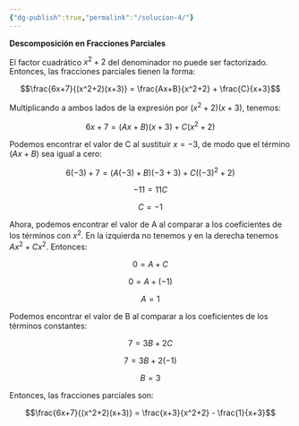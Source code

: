 ```yaml
---
{"dg-publish":true,"permalink":"/solucion-4/"}
---
```



**Descomposición en Fracciones Parciales**

El factor cuadrático $x^2+2$ del denominador no puede ser factorizado. Entonces, las fracciones parciales tienen la forma:

$$\frac{6x+7}{(x^2+2)(x+3)} = \frac{Ax+B}{x^2+2} + \frac{C}{x+3}$$

Multiplicando a ambos lados de la expresión por $(x^2+2)(x+3)$, tenemos:

$$6x+7=(Ax+B)(x+3)+C(x^2+2)$$

Podemos encontrar el valor de C al sustituir $x=-3$, de modo que el término $(Ax+B)$ sea igual a cero:

$$6(-3)+7=(A(-3)+B)(-3+3)+C((-3)^2+2)$$

$$-11=11C$$

$$C=-1$$

Ahora, podemos encontrar el valor de A al comparar a los coeficientes de los términos con $x^2$. En la izquierda no tenemos y en la derecha tenemos $Ax^2+Cx^2$. Entonces:

$$0=A+C$$

$$0=A+(-1)$$

$$A=1$$

Podemos encontrar el valor de B al comparar a los coeficientes de los términos constantes:

$$7=3B+2C$$

$$7=3B+2(-1)$$

$$B=3$$

Entonces, las fracciones parciales son:

$$\frac{6x+7}{(x^2+2)(x+3)} = \frac{x+3}{x^2+2} - \frac{1}{x+3}$$
